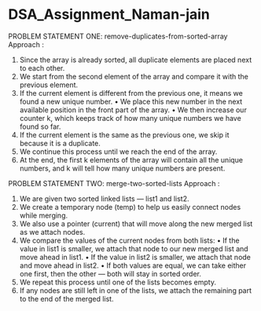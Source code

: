 # DSA_Assignment_Naman-jain
PROBLEM STATEMENT ONE: remove-duplicates-from-sorted-array
Approach :
1.	Since the array is already sorted, all duplicate elements are placed next to each other.
2.	We start from the second element of the array and compare it with the previous element.
3.	If the current element is different from the previous one,
it means we found a new unique number.
•	We place this new number in the next available position in the front part of the array.
•	We then increase our counter k, which keeps track of how many unique numbers we have found so far.
4.	If the current element is the same as the previous one,
we skip it because it is a duplicate.
5.	We continue this process until we reach the end of the array.
6.	At the end, the first k elements of the array will contain all the unique numbers,
and k will tell how many unique numbers are present.

PROBLEM STATEMENT TWO: merge-two-sorted-lists
Approach :
1.	We are given two sorted linked lists — list1 and list2.
2.	We create a temporary node (temp) to help us easily connect nodes while merging.
3.	We also use a pointer (current) that will move along the new merged list as we attach nodes.
4.	We compare the values of the current nodes from both lists:
•	If the value in list1 is smaller, we attach that node to our new merged list and move ahead in list1.
•	If the value in list2 is smaller, we attach that node and move ahead in list2.
•	If both values are equal, we can take either one first, then the other — both will stay in sorted order.
5.	We repeat this process until one of the lists becomes empty.
6.	If any nodes are still left in one of the lists, we attach the remaining part to the end of the merged list.
